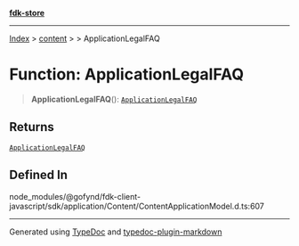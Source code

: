 [**fdk-store**](../../../README.md)
***

[Index](../../../API.md) > [content](../../README.md) > [<internal>](../README.md) > ApplicationLegalFAQ

# Function: ApplicationLegalFAQ

> **ApplicationLegalFAQ**(): [`ApplicationLegalFAQ`](../type-aliases/type-alias.ApplicationLegalFAQ.md)

## Returns

[`ApplicationLegalFAQ`](../type-aliases/type-alias.ApplicationLegalFAQ.md)

## Defined In

node\_modules/@gofynd/fdk-client-javascript/sdk/application/Content/ContentApplicationModel.d.ts:607

***
Generated using [TypeDoc](https://typedoc.org/) and [typedoc-plugin-markdown](https://www.npmjs.com/package/typedoc-plugin-markdown)

